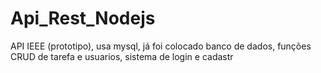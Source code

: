 # Api_Rest_Nodejs
API IEEE (prototipo), usa mysql, já foi colocado banco de dados, funções CRUD de tarefa e usuarios, sistema de login e cadastr
